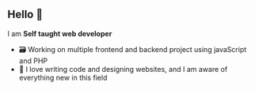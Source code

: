 ## Hello 👋
I am **Self taught web developer**

- 🗃️ Working on multiple frontend and backend project using javaScript and PHP
- 🎯 I love writing code and designing websites, and I am aware of everything new in this field

